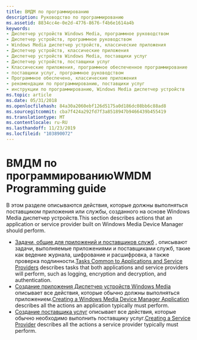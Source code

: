 ```yaml
---
title: ВМДМ по программированию
description: Руководство по программированию
ms.assetid: 8834cc4e-0e2d-4776-8676-f4b6e1614a4b
keywords:
- Диспетчер устройств Windows Media, программное руководством
- Диспетчер устройств, программное руководством
- Windows Media диспетчер устройств, классические приложения
- Диспетчер устройств, классические приложения
- Диспетчер устройств Windows Media, поставщики услуг
- Диспетчер устройств, поставщики услуг
- Классические приложения, программное обеспеченное программирование
- поставщики услуг, программное руководством
- Программное обеспечено, классические приложения
- рекомендации по программированию, поставщики услуг
- инструкции по программированию, Windows Media диспетчер устройств
ms.topic: article
ms.date: 05/31/2018
ms.openlocfilehash: 84a30a2060ebf126d5175a0d186dc08bb6c88ad8
ms.sourcegitcommit: cba7f424a292fd7f3a8518947b9466439b455419
ms.translationtype: MT
ms.contentlocale: ru-RU
ms.lasthandoff: 11/23/2019
ms.locfileid: "103890072"
---
```

# <a name="wmdm-programming-guide"></a><span data-ttu-id="81141-114">ВМДМ по программированию</span><span class="sxs-lookup"><span data-stu-id="81141-114">WMDM Programming guide</span></span>

<span data-ttu-id="81141-115">В этом разделе описываются действия, которые должны выполняться поставщиком приложения или службы, созданного на основе Windows Media диспетчер устройств.</span><span class="sxs-lookup"><span data-stu-id="81141-115">This section describes actions that an application or service provider built on Windows Media Device Manager should perform.</span></span>

-   <span data-ttu-id="81141-116">[Задачи, общие для приложений и поставщиков служб](tasks-common-to-applications-and-service-providers.md) , описывают задачи, выполняемые приложениями и поставщиками служб, такие как ведение журнала, шифрование и расшифровка, а также проверка подлинности.</span><span class="sxs-lookup"><span data-stu-id="81141-116">[Tasks Common to Applications and Service Providers](tasks-common-to-applications-and-service-providers.md) describes tasks that both applications and service providers will perform, such as logging, encryption and decryption, and authentication.</span></span>
-   <span data-ttu-id="81141-117">[Создание приложения Диспетчер устройств Windows Media](creating-a-windows-media-device-manager-application.md) описывает все действия, которые обычно должны выполняться приложением.</span><span class="sxs-lookup"><span data-stu-id="81141-117">[Creating a Windows Media Device Manager Application](creating-a-windows-media-device-manager-application.md) describes all the actions an application typically must perform.</span></span>
-   <span data-ttu-id="81141-118">[Создание поставщика услуг](creating-a-service-provider.md) описывает все действия, которые обычно необходимо выполнить поставщику услуг.</span><span class="sxs-lookup"><span data-stu-id="81141-118">[Creating a Service Provider](creating-a-service-provider.md) describes all the actions a service provider typically must perform.</span></span>

 

 




